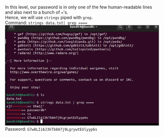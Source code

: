 In this level, our password is in only one of the few human-readable lines and also next to a bunch of `=`'s.<br>
Hence, we will use `strings` piped with `grep`.<br>
Command: `strings data.txt| grep ====`<br>
![](./images/image-10.png)<br>
Password: `G7w8LIi6J3kTb8A7j9LgrywtEUlyyp6s`
